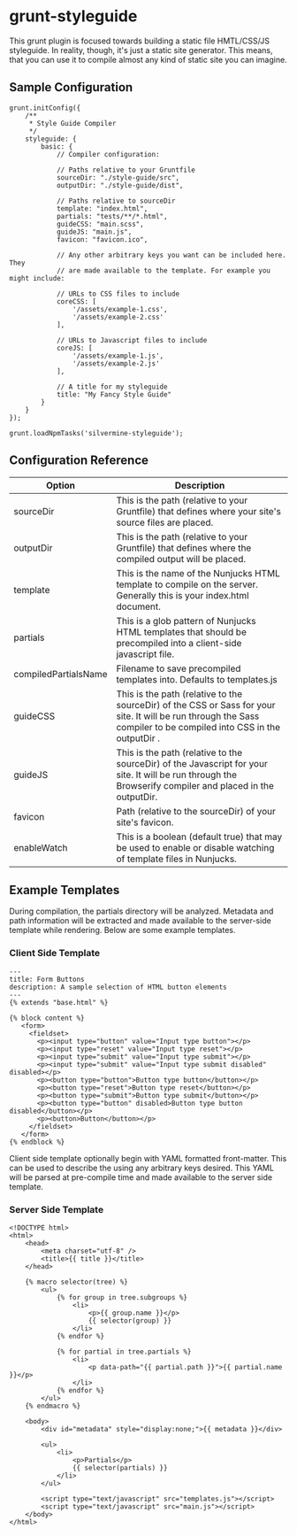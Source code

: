 # grunt-styleguide

This grunt plugin is focused towards building a static file HMTL/CSS/JS
styleguide. In reality, though, it's just a static site generator. This means,
that you can use it to compile almost any kind of static site you can imagine.

## Sample Configuration


    grunt.initConfig({
        /**
         * Style Guide Compiler
         */
        styleguide: {
            basic: {
                // Compiler configuration:

                // Paths relative to your Gruntfile
                sourceDir: "./style-guide/src",
                outputDir: "./style-guide/dist",

                // Paths relative to sourceDir
                template: "index.html",
                partials: "tests/**/*.html",
                guideCSS: "main.scss",
                guideJS: "main.js",
                favicon: "favicon.ico",

                // Any other arbitrary keys you want can be included here. They
                // are made available to the template. For example you might include:

                // URLs to CSS files to include
                coreCSS: [
                    '/assets/example-1.css',
                    '/assets/example-2.css'
                ],

                // URLs to Javascript files to include
                coreJS: [
                    '/assets/example-1.js',
                    '/assets/example-2.js'
                ],

                // A title for my styleguide
                title: "My Fancy Style Guide"
            }
        }
    });

    grunt.loadNpmTasks('silvermine-styleguide');

## Configuration Reference

| Option | Description |
| ------ | ----------- |
| sourceDir | This is the path (relative to your Gruntfile) that defines where your site's source files are placed. |
| outputDir | This is the path (relative to your Gruntfile) that defines where the compiled output will be placed. |
| template | This is the name of the Nunjucks HTML template to compile on the server. Generally this is your index.html document. |
| partials | This is a glob pattern of Nunjucks HTML templates that should be precompiled into a client-side javascript file. |
| compiledPartialsName | Filename to save precompiled templates into. Defaults to templates.js |
| guideCSS | This is the path (relative to the sourceDir) of the CSS or Sass for your site. It will be run through the Sass compiler to be compiled into CSS in the outputDir .|
| guideJS | This is the path (relative to the sourceDir) of the Javascript for your site. It will be run through the Browserify compiler and placed in the outputDir. |
| favicon | Path (relative to the sourceDir) of your site's favicon. |
| enableWatch | This is a boolean (default true) that may be used to enable or disable watching of template files in Nunjucks. |

## Example Templates

During compilation, the partials directory will be analyzed. Metadata and path
information will be extracted and made available to the server-side template
while rendering. Below are some example templates.

### Client Side Template

    ---
    title: Form Buttons
    description: A sample selection of HTML button elements
    ---
    {% extends "base.html" %}

    {% block content %}
       <form>
         <fieldset>
           <p><input type="button" value="Input type button"></p>
           <p><input type="reset" value="Input type reset"></p>
           <p><input type="submit" value="Input type submit"></p>
           <p><input type="submit" value="Input type submit disabled" disabled></p>
           <p><button type="button">Button type button</button></p>
           <p><button type="reset">Button type reset</button></p>
           <p><button type="submit">Button type submit</button></p>
           <p><button type="button" disabled>Button type button disabled</button></p>
           <p><button>Button</button></p>
         </fieldset>
       </form>
    {% endblock %}

Client side template optionally begin with YAML formatted front-matter. This can
be used to describe the using any arbitrary keys desired. This YAML will be parsed
at pre-compile time and made available to the server side template.

### Server Side Template

    <!DOCTYPE html>
    <html>
        <head>
            <meta charset="utf-8" />
            <title>{{ title }}</title>
        </head>

        {% macro selector(tree) %}
            <ul>
                {% for group in tree.subgroups %}
                    <li>
                        <p>{{ group.name }}</p>
                        {{ selector(group) }}
                    </li>
                {% endfor %}

                {% for partial in tree.partials %}
                    <li>
                        <p data-path="{{ partial.path }}">{{ partial.name }}</p>
                    </li>
                {% endfor %}
            </ul>
        {% endmacro %}

        <body>
            <div id="metadata" style="display:none;">{{ metadata }}</div>

            <ul>
                <li>
                    <p>Partials</p>
                    {{ selector(partials) }}
                </li>
            </ul>

            <script type="text/javascript" src="templates.js"></script>
            <script type="text/javascript" src="main.js"></script>
        </body>
    </html>

